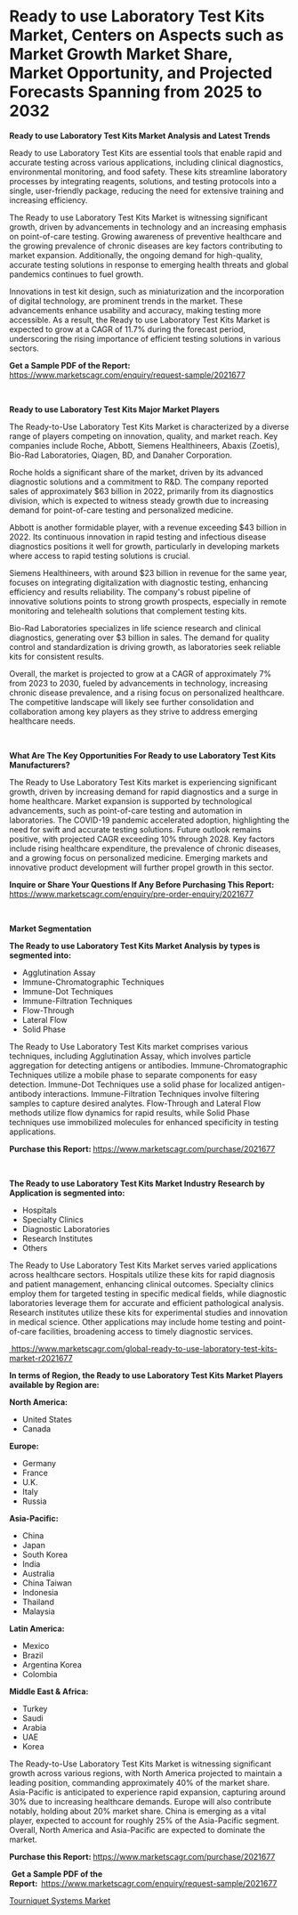<p><h1>Ready to use Laboratory Test Kits Market, Centers on Aspects such as Market Growth Market Share, Market Opportunity, and Projected Forecasts Spanning from 2025 to 2032</h1></p><p><strong>Ready to use Laboratory Test Kits Market Analysis and Latest Trends</strong></p>
<p><p>Ready to use Laboratory Test Kits are essential tools that enable rapid and accurate testing across various applications, including clinical diagnostics, environmental monitoring, and food safety. These kits streamline laboratory processes by integrating reagents, solutions, and testing protocols into a single, user-friendly package, reducing the need for extensive training and increasing efficiency.</p><p>The Ready to use Laboratory Test Kits Market is witnessing significant growth, driven by advancements in technology and an increasing emphasis on point-of-care testing. Growing awareness of preventive healthcare and the growing prevalence of chronic diseases are key factors contributing to market expansion. Additionally, the ongoing demand for high-quality, accurate testing solutions in response to emerging health threats and global pandemics continues to fuel growth.</p><p>Innovations in test kit design, such as miniaturization and the incorporation of digital technology, are prominent trends in the market. These advancements enhance usability and accuracy, making testing more accessible. As a result, the Ready to use Laboratory Test Kits Market is expected to grow at a CAGR of 11.7% during the forecast period, underscoring the rising importance of efficient testing solutions in various sectors.</p></p>
<p><strong>Get a Sample PDF of the Report:&nbsp;</strong> <a href="https://www.marketscagr.com/enquiry/request-sample/2021677?utm_campaign=2653&utm_medium=2&utm_source=Github&utm_content=ia&utm_term=04032025&utm_id=ready-to-use-laboratory-test-kits">https://www.marketscagr.com/enquiry/request-sample/2021677</a></p>
<p>&nbsp;</p>
<p><strong>Ready to use Laboratory Test Kits Major Market Players</strong></p>
<p><p>The Ready-to-Use Laboratory Test Kits Market is characterized by a diverse range of players competing on innovation, quality, and market reach. Key companies include Roche, Abbott, Siemens Healthineers, Abaxis (Zoetis), Bio-Rad Laboratories, Qiagen, BD, and Danaher Corporation. </p><p>Roche holds a significant share of the market, driven by its advanced diagnostic solutions and a commitment to R&D. The company reported sales of approximately $63 billion in 2022, primarily from its diagnostics division, which is expected to witness steady growth due to increasing demand for point-of-care testing and personalized medicine. </p><p>Abbott is another formidable player, with a revenue exceeding $43 billion in 2022. Its continuous innovation in rapid testing and infectious disease diagnostics positions it well for growth, particularly in developing markets where access to rapid testing solutions is crucial. </p><p>Siemens Healthineers, with around $23 billion in revenue for the same year, focuses on integrating digitalization with diagnostic testing, enhancing efficiency and results reliability. The company's robust pipeline of innovative solutions points to strong growth prospects, especially in remote monitoring and telehealth solutions that complement testing kits.</p><p>Bio-Rad Laboratories specializes in life science research and clinical diagnostics, generating over $3 billion in sales. The demand for quality control and standardization is driving growth, as laboratories seek reliable kits for consistent results. </p><p>Overall, the market is projected to grow at a CAGR of approximately 7% from 2023 to 2030, fueled by advancements in technology, increasing chronic disease prevalence, and a rising focus on personalized healthcare. The competitive landscape will likely see further consolidation and collaboration among key players as they strive to address emerging healthcare needs.</p></p>
<p>&nbsp;</p>
<p><strong>What Are The Key Opportunities For Ready to use Laboratory Test Kits Manufacturers?</strong></p>
<p><p>The Ready to Use Laboratory Test Kits market is experiencing significant growth, driven by increasing demand for rapid diagnostics and a surge in home healthcare. Market expansion is supported by technological advancements, such as point-of-care testing and automation in laboratories. The COVID-19 pandemic accelerated adoption, highlighting the need for swift and accurate testing solutions. Future outlook remains positive, with projected CAGR exceeding 10% through 2028. Key factors include rising healthcare expenditure, the prevalence of chronic diseases, and a growing focus on personalized medicine. Emerging markets and innovative product development will further propel growth in this sector.</p></p>
<p><strong>Inquire or Share Your Questions If Any Before Purchasing This Report:</strong> <a href="https://www.marketscagr.com/enquiry/pre-order-enquiry/2021677?utm_campaign=2653&utm_medium=2&utm_source=Github&utm_content=ia&utm_term=04032025&utm_id=ready-to-use-laboratory-test-kits">https://www.marketscagr.com/enquiry/pre-order-enquiry/2021677</a></p>
<p>&nbsp;</p>
<p><strong>Market Segmentation</strong></p>
<p><strong>The Ready to use Laboratory Test Kits Market Analysis by types is segmented into:</strong></p>
<p><ul><li>Agglutination Assay</li><li>Immune-Chromatographic Techniques</li><li>Immune-Dot Techniques</li><li>Immune-Filtration Techniques</li><li>Flow-Through</li><li>Lateral Flow</li><li>Solid Phase</li></ul></p>
<p><p>The Ready to Use Laboratory Test Kits market comprises various techniques, including Agglutination Assay, which involves particle aggregation for detecting antigens or antibodies. Immune-Chromatographic Techniques utilize a mobile phase to separate components for easy detection. Immune-Dot Techniques use a solid phase for localized antigen-antibody interactions. Immune-Filtration Techniques involve filtering samples to capture desired analytes. Flow-Through and Lateral Flow methods utilize flow dynamics for rapid results, while Solid Phase techniques use immobilized molecules for enhanced specificity in testing applications.</p></p>
<p><strong>Purchase this Report:&nbsp;</strong><a href="https://www.marketscagr.com/purchase/2021677?utm_campaign=2653&utm_medium=2&utm_source=Github&utm_content=ia&utm_term=04032025&utm_id=ready-to-use-laboratory-test-kits">https://www.marketscagr.com/purchase/2021677</a></p>
<p>&nbsp;</p>
<p><strong>The Ready to use Laboratory Test Kits Market Industry Research by Application is segmented into:</strong></p>
<p><ul><li>Hospitals</li><li>Specialty Clinics</li><li>Diagnostic Laboratories</li><li>Research Institutes</li><li>Others</li></ul></p>
<p><p>The Ready to Use Laboratory Test Kits Market serves varied applications across healthcare sectors. Hospitals utilize these kits for rapid diagnosis and patient management, enhancing clinical outcomes. Specialty clinics employ them for targeted testing in specific medical fields, while diagnostic laboratories leverage them for accurate and efficient pathological analysis. Research institutes utilize these kits for experimental studies and innovation in medical science. Other applications may include home testing and point-of-care facilities, broadening access to timely diagnostic services.</p></p>
<p><a href="https://www.marketscagr.com/global-ready-to-use-laboratory-test-kits-market-r2021677?utm_campaign=2653&utm_medium=2&utm_source=Github&utm_content=ia&utm_term=04032025&utm_id=ready-to-use-laboratory-test-kits">&nbsp;https://www.marketscagr.com/global-ready-to-use-laboratory-test-kits-market-r2021677</a></p>
<p><strong>In terms of Region, the Ready to use Laboratory Test Kits Market Players available by Region are:</strong></p>
<p>
    <p> <strong> North America: </strong>
        <ul>
            <li>United States</li>
            <li>Canada</li>
        </ul>
        </p> 
    <p> <strong> Europe: </strong>
        <ul>
            <li>Germany</li>
            <li>France</li>
            <li>U.K.</li>
            <li>Italy</li>
            <li>Russia</li>
        </ul>
        </p> 
    <p> <strong> Asia-Pacific: </strong>
        <ul>
            <li>China</li>
            <li>Japan</li>
            <li>South Korea</li>
            <li>India</li>
            <li>Australia</li>
            <li>China Taiwan</li>
            <li>Indonesia</li>
            <li>Thailand</li>
            <li>Malaysia</li>
        </ul>
        </p> 
    <p> <strong> Latin America: </strong>
        <ul>
            <li>Mexico</li>
            <li>Brazil</li>
            <li>Argentina Korea</li>
            <li>Colombia</li>
        </ul>
        </p> 
    <p> <strong> Middle East & Africa: </strong>
        <ul>
            <li>Turkey</li>
            <li>Saudi</li>
            <li>Arabia</li>
            <li>UAE</li>
            <li>Korea</li>
        </ul>
    </p>
    </p>
<p><p>The Ready-to-Use Laboratory Test Kits Market is witnessing significant growth across various regions, with North America projected to maintain a leading position, commanding approximately 40% of the market share. Asia-Pacific is anticipated to experience rapid expansion, capturing around 30% due to increasing healthcare demands. Europe will also contribute notably, holding about 20% market share. China is emerging as a vital player, expected to account for roughly 25% of the Asia-Pacific segment. Overall, North America and Asia-Pacific are expected to dominate the market.</p></p>
<p><strong>Purchase this Report: </strong><a href="https://www.marketscagr.com/purchase/2021677?utm_campaign=2653&utm_medium=2&utm_source=Github&utm_content=ia&utm_term=04032025&utm_id=ready-to-use-laboratory-test-kits">https://www.marketscagr.com/purchase/2021677</a></p>
<p>&nbsp;<strong>Get a Sample PDF of the Report:&nbsp;&nbsp;</strong><a href="https://www.marketscagr.com/enquiry/request-sample/2021677?utm_campaign=2653&utm_medium=2&utm_source=Github&utm_content=ia&utm_term=04032025&utm_id=ready-to-use-laboratory-test-kits">https://www.marketscagr.com/enquiry/request-sample/2021677</a></p>
<p><strong></strong></p>
<p><p><a href="https://github.com/toldenargelia86/Market-Research-Report-List-1/blob/main/tourniquet-systems-market.md?utm_campaign=2653&utm_medium=2&utm_source=Github&utm_content=ia&utm_term=04032025&utm_id=ready-to-use-laboratory-test-kits">Tourniquet Systems Market</a></p></p>